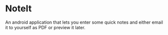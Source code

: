 # NoteIt

An android application that lets you enter some quick notes and either email it to yourself as PDF or preview it later.
